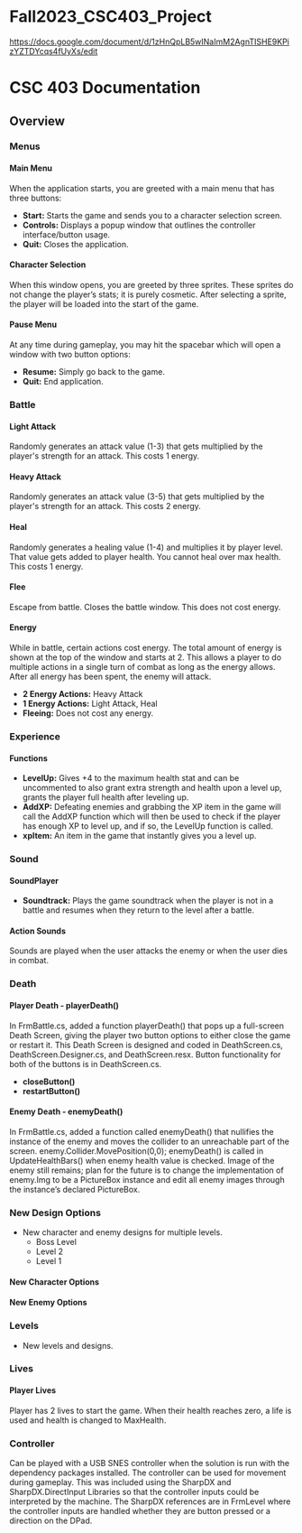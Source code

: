 # Fall2023_CSC403_Project
https://docs.google.com/document/d/1zHnQpLB5wINaImM2AgnTISHE9KPizYZTDYcqs4fUyXs/edit


# CSC 403 Documentation

## Overview

### Menus

#### Main Menu
When the application starts, you are greeted with a main menu that has three buttons:

- **Start:** Starts the game and sends you to a character selection screen.
- **Controls:** Displays a popup window that outlines the controller interface/button usage.
- **Quit:** Closes the application.

#### Character Selection
When this window opens, you are greeted by three sprites. These sprites do not change the player’s stats; it is purely cosmetic. After selecting a sprite, the player will be loaded into the start of the game.

#### Pause Menu
At any time during gameplay, you may hit the spacebar which will open a window with two button options:

- **Resume:** Simply go back to the game.
- **Quit:** End application.

### Battle

#### Light Attack
Randomly generates an attack value (1-3) that gets multiplied by the player's strength for an attack. This costs 1 energy.

#### Heavy Attack
Randomly generates an attack value (3-5) that gets multiplied by the player's strength for an attack. This costs 2 energy.

#### Heal
Randomly generates a healing value (1-4) and multiplies it by player level. That value gets added to player health. You cannot heal over max health. This costs 1 energy.

#### Flee
Escape from battle. Closes the battle window. This does not cost energy.

#### Energy
While in battle, certain actions cost energy. The total amount of energy is shown at the top of the window and starts at 2. This allows a player to do multiple actions in a single turn of combat as long as the energy allows. After all energy has been spent, the enemy will attack.

- **2 Energy Actions:** Heavy Attack
- **1 Energy Actions:** Light Attack, Heal
- **Fleeing:** Does not cost any energy.

### Experience

#### Functions

- **LevelUp:** Gives +4 to the maximum health stat and can be uncommented to also grant extra strength and health upon a level up, grants the player full health after leveling up.
- **AddXP:** Defeating enemies and grabbing the XP item in the game will call the AddXP function which will then be used to check if the player has enough XP to level up, and if so, the LevelUp function is called.
- **xpItem:** An item in the game that instantly gives you a level up.

### Sound

#### SoundPlayer

- **Soundtrack:** Plays the game soundtrack when the player is not in a battle and resumes when they return to the level after a battle.

#### Action Sounds

Sounds are played when the user attacks the enemy or when the user dies in combat.

### Death

#### Player Death - playerDeath()
In FrmBattle.cs, added a function playerDeath() that pops up a full-screen Death Screen, giving the player two button options to either close the game or restart it. This Death Screen is designed and coded in DeathScreen.cs, DeathScreen.Designer.cs, and DeathScreen.resx. Button functionality for both of the buttons is in DeathScreen.cs.

- **closeButton()**
- **restartButton()**

#### Enemy Death - enemyDeath()
In FrmBattle.cs, added a function called enemyDeath() that nullifies the instance of the enemy and moves the collider to an unreachable part of the screen. enemy.Collider.MovePosition(0,0); enemyDeath() is called in UpdateHealthBars() when enemy health value is checked. Image of the enemy still remains; plan for the future is to change the implementation of enemy.Img to be a PictureBox instance and edit all enemy images through the instance’s declared PictureBox.

### New Design Options

- New character and enemy designs for multiple levels.
  - Boss Level
  - Level 2
  - Level 1

#### New Character Options

#### New Enemy Options

### Levels

- New levels and designs.

### Lives

#### Player Lives

Player has 2 lives to start the game. When their health reaches zero, a life is used and health is changed to MaxHealth.

### Controller

Can be played with a USB SNES controller when the solution is run with the dependency packages installed. The controller can be used for movement during gameplay. This was included using the SharpDX and SharpDX.DirectInput Libraries so that the controller inputs could be interpreted by the machine. The SharpDX references are in FrmLevel where the controller inputs are handled whether they are button pressed or a direction on the DPad.
